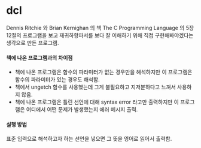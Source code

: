 # dcl

Dennis Ritchie 와 Brian Kernighan 의 책 The C Programming Language 의 5장 12절의 프로그램을 보고 재귀하향파서를 보다 잘 이해하기 위해 직접 구현해봐야겠다는 생각으로 만든 프로그램.  

#### 책에 나온 프로그램과의 차이점
* 책에 나온 프로그램은 함수의 파라미터가 없는 경우만을 해석하지만 이 프로그램은 함수의 파라미터가 있는 경우도 해석함.
* 책에서 ungetch 함수를 사용했는데 그게 불필요하고 지저분하다고 느껴서 사용하지 않음.
* 책에 나온 프로그램은 틀린 선언에 대해 syntax error 라고만 출력하지만 이 프로그램은 어디에서 어떤 문제가 발생했는지 에러 메시지 출력.

#### 실행 방법
표준 입력으로 해석하고자 하는 선언을 넣으면 그 뜻을 영어로 읽어서 출력함.
